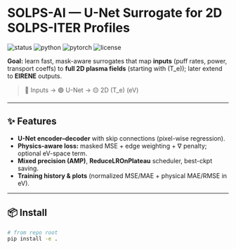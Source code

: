 # SOLPS-AI — U-Net Surrogate for 2D SOLPS-ITER Profiles

![status](https://img.shields.io/badge/status-experimental-8a2be2)
![python](https://img.shields.io/badge/python-≥3.9-3776ab?logo=python)
![pytorch](https://img.shields.io/badge/PyTorch-≥2.1-ee4c2c?logo=pytorch)
![license](https://img.shields.io/badge/physics-aware-darkgreen)

**Goal:** learn fast, mask-aware surrogates that map **inputs** (puff rates, power, transport coeffs) to **full 2D plasma fields** (starting with \(T_e\)); later extend to **EIRENE** outputs.

> 🔵 Inputs → 🟣 U-Net → 🟡 2D \(T_e\) (eV)

---

## ✨ Features

- **U-Net encoder–decoder** with skip connections (pixel-wise regression).
- **Physics-aware loss:** masked MSE + edge weighting + ∇ penalty; optional eV-space term.
- **Mixed precision (AMP)**, **ReduceLROnPlateau** scheduler, best-ckpt saving.
- **Training history & plots** (normalized MSE/MAE + physical MAE/RMSE in eV).

---

## 📦 Install

```bash
# from repo root
pip install -e .

